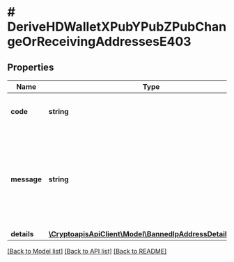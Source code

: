 # # DeriveHDWalletXPubYPubZPubChangeOrReceivingAddressesE403

## Properties

Name | Type | Description | Notes
------------ | ------------- | ------------- | -------------
**code** | **string** | Specifies an error code, e.g. error 404. |
**message** | **string** | Specifies the message of the error, i.e. why the error was returned, e.g. error 404 stands for “not found”. |
**details** | [**\CryptoapisApiClient\Model\BannedIpAddressDetailsInner[]**](BannedIpAddressDetailsInner.md) |  | [optional]

[[Back to Model list]](../../README.md#models) [[Back to API list]](../../README.md#endpoints) [[Back to README]](../../README.md)
